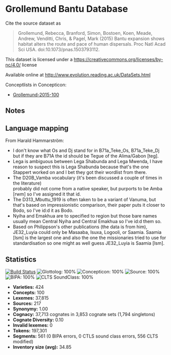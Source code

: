 # Grollemund Bantu Database

Cite the source dataset as

> Grollemund, Rebecca, Branford, Simon, Bostoen, Koen, Meade, Andrew, Venditti, Chris, & Pagel, Mark (2015) Bantu expansion shows habitat alters the route and pace of human dispersals. Proc Natl Acad Sci USA. doi:10.1073/pnas.1503793112.

This dataset is licensed under a https://creativecommons.org/licenses/by-nc/4.0/ license

Available online at http://www.evolution.reading.ac.uk/DataSets.html


Conceptlists in Concepticon:
- [Grollemund-2015-100](https://concepticon.clld.org/contributions/Grollemund-2015-100)
## Notes


Language mapping
----------------

From Harald Hammarström:

- I don't know what Os and Dj stand for in B71a_Teke_Os, B71a_Teke_Dj but if they are B71A 
  the id should be Tegue of the Alima/Gabon [teg].
- Lega is ambiguous between Lega Shabunda and Lega Mwenda, I have reason to suspect this 
  is Lega Shabunda because that's the one Stappert worked on and I bet they got their wordlist 
  from there.
- The D20B_Vamba vocabulary (it's been discussed a couple of times in the literature)  
  probably did not come from a native speaker, but purports to be Amba [rwm] so I've assigned 
  it that id.
- The D313_Mbuttu_1919 is often taken to be a variant of Vanuma, but that's based on 
  impressionistic comparison, their paper puts it closer to Bodo, so I've id:d it as Bodo.
- Nyiha and Emakhua are to specified to region but those bare names usually mean 
  Central Nyiha and Central Emakhua so I've id:d them so.
- Based on Philippson's other publications (the data is from him), JE32_Luyia could only be
  Masaaba, Isuxa, Logooli, or Saamia. Saamia [lsm] is the largest one and also the one the 
  missionaries tried to use for standardisation so one might as well guess JE32_Luyia is Saamia [lsm].



## Statistics


[![Build Status](https://travis-ci.org/lexibank/grollemundbantu.svg?branch=master)](https://travis-ci.org/lexibank/grollemundbantu)
![Glottolog: 100%](https://img.shields.io/badge/Glottolog-100%25-brightgreen.svg "Glottolog: 100%")
![Concepticon: 100%](https://img.shields.io/badge/Concepticon-100%25-brightgreen.svg "Concepticon: 100%")
![Source: 100%](https://img.shields.io/badge/Source-100%25-brightgreen.svg "Source: 100%")
![BIPA: 100%](https://img.shields.io/badge/BIPA-100%25-brightgreen.svg "BIPA: 100%")
![CLTS SoundClass: 100%](https://img.shields.io/badge/CLTS%20SoundClass-100%25-brightgreen.svg "CLTS SoundClass: 100%")

- **Varieties:** 424
- **Concepts:** 100
- **Lexemes:** 37,815
- **Sources:** 217
- **Synonymy:** 1.00
- **Cognacy:** 37,713 cognates in 3,853 cognate sets (1,794 singletons)
- **Cognate Diversity:** 0.10
- **Invalid lexemes:** 0
- **Tokens:** 197,301
- **Segments:** 561 (0 BIPA errors, 0 CTLS sound class errors, 556 CLTS modified)
- **Inventory size (avg):** 34.85